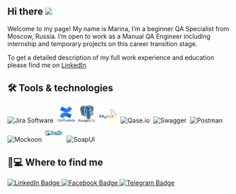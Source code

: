 <h2>Hi there <img src="https://github.com/blackcater/blackcater/raw/main/images/Hi.gif" height="32"/> </h2> 

Welcome to my page!
My name is Marina, I’m a beginner QA Specialist from Moscow, Russia. I’m open to work as a Manual QA Engineer including internship and temporary projects on this career transition stage. 

To get a detailed description of my full work experience and education please find me on [LinkedIn](https://www.linkedin.com/in/marina-nesnova-2a8a9611a/)


<h2>🛠️ Tools & technologies</h2> 

<img src="https://opspl.com/wp-content/uploads/2019/11/Aishwarya_jira.png" title="Jira Software" alt="Jira Software" width="60" height="40"/>&nbsp;
<img src="https://raw.githubusercontent.com/devicons/devicon/1119b9f84c0290e0f0b38982099a2bd027a48bf1/icons/confluence/confluence-original-wordmark.svg" title="Confluence" alt="Confluence" width="40" height="40"/>&nbsp;
<img src="https://raw.githubusercontent.com/devicons/devicon/1119b9f84c0290e0f0b38982099a2bd027a48bf1/icons/postgresql/postgresql-original-wordmark.svg" title="PostgreSQL" alt="PostgreSQL" width="40" height="40"/>&nbsp;
<img src="https://raw.githubusercontent.com/devicons/devicon/1119b9f84c0290e0f0b38982099a2bd027a48bf1/icons/mysql/mysql-original-wordmark.svg" title="MySQL" alt="MySQL" width="40" height="40"/>&nbsp;
<img src="https://www.qase.io/images/q_logo.png?v=2" title="Qase.io" alt="Qase.io" width="40" height="40"/>&nbsp;
<img src="https://avatars.githubusercontent.com/u/7658037?s=280&v=4" title="Swagger" alt="Swagger" width="40" height="40"/>&nbsp;
<img src="https://images.g2crowd.com/uploads/product/image/large_detail/large_detail_fd527e1fc777d9e31b2a28e8d3c959a4/postman.jpg" title="Postman" alt="Postman" width="50" height="40"/>&nbsp;
<img src="https://mockoon.com/images/logo.svg" title="Mockoon" alt="Mockoon" width="60" height="40"/>&nbsp;
<img src="https://raw.githubusercontent.com/devicons/devicon/1119b9f84c0290e0f0b38982099a2bd027a48bf1/icons/trello/trello-plain-wordmark.svg" title="Trello" alt="Trello" width="40" height="40"/>&nbsp;
<img src="https://img.informer.com/icons/png/128/7206/7206623.png" title="SoapUI" alt="SoapUI" width="40" height="40"/>&nbsp;



<h2>📱💻 Where to find me</h2> 

<div id="badges">
  <a href="https://www.linkedin.com/in/marina-nesnova-2a8a9611a/">
    <img src="https://img.shields.io/badge/LinkedIn-blue?style=for-the-badge&logo=linkedin&logoColor=white" alt="LinkedIn Badge"/>
  </a>
  <a href="https://www.facebook.com/marina.solomentseva.39?mibextid=ZbWKwL">
    <img src="https://img.shields.io/badge/Facebook-blue?style=for-the-badge&logo=facebook&logoColor=white" alt="Facebook Badge"/>
  </a>
  <a href="https://t.me/ya_marin_a">
    <img src="https://img.shields.io/badge/Telegram-blue?style=for-the-badge&logo=telegram&logoColor=white" alt="Telegram Badge"/>
  </a>
</div>


